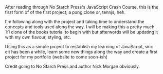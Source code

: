 After reading through No Starch Press's JavaScript Crash Course, this is the first form of of the first project; a pong clone or, tennjs, heh.

I'm following along with the project and taking time to understand the concepts and tools used along the way. I will be making this a pretty much 1:1 clone of the books tutorial to begin with but afterwords will be updating it with my own flavour, styling, etc. 

Using this as a simple project to restablish my learning of JavaScript, sinc eit has been a while, learn some new things along the way and create a first project for my portfolio (website to come soon-ish)

Credit going to No Starch Press and author Nick Morgan obviously. 
